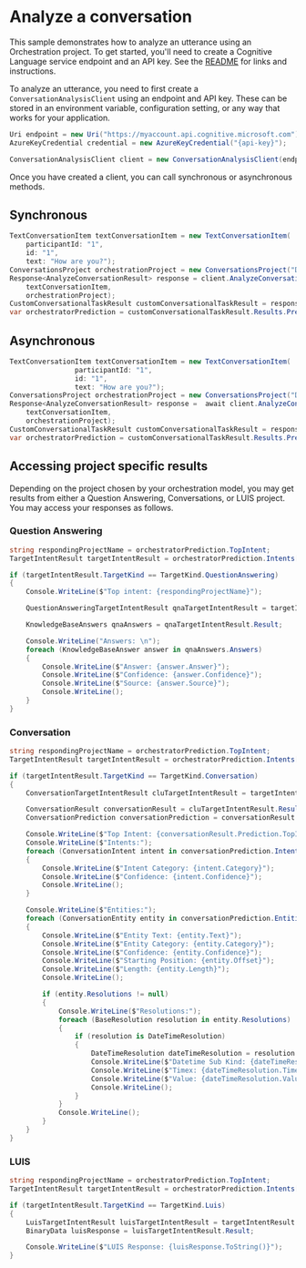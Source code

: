 # Analyze a conversation

This sample demonstrates how to analyze an utterance using an Orchestration project. To get started, you'll need to create a Cognitive Language service endpoint and an API key. See the [README](https://github.com/Azure/azure-sdk-for-net/blob/main/sdk/cognitivelanguage/Azure.AI.Language.Conversations/README.md) for links and instructions.

To analyze an utterance, you need to first create a `ConversationAnalysisClient` using an endpoint and API key. These can be stored in an environment variable, configuration setting, or any way that works for your application.

```C# Snippet:ConversationAnalysisClient_Create
Uri endpoint = new Uri("https://myaccount.api.cognitive.microsoft.com");
AzureKeyCredential credential = new AzureKeyCredential("{api-key}");

ConversationAnalysisClient client = new ConversationAnalysisClient(endpoint, credential);
```

Once you have created a client, you can call synchronous or asynchronous methods.

## Synchronous

```C# Snippet:ConversationAnalysis_AnalyzeConversationOrchestrationPrediction
TextConversationItem textConversationItem = new TextConversationItem(
    participantId: "1",
    id: "1",
    text: "How are you?");
ConversationsProject orchestrationProject = new ConversationsProject("DomainOrchestrator", "production");
Response<AnalyzeConversationResult> response = client.AnalyzeConversation(
    textConversationItem,
    orchestrationProject);
CustomConversationalTaskResult customConversationalTaskResult = response.Value as CustomConversationalTaskResult;
var orchestratorPrediction = customConversationalTaskResult.Results.Prediction as OrchestratorPrediction;
```

## Asynchronous

```C# Snippet:ConversationAnalysis_AnalyzeConversationOrchestrationPredictionAsync
TextConversationItem textConversationItem = new TextConversationItem(
                participantId: "1",
                id: "1",
                text: "How are you?");
ConversationsProject orchestrationProject = new ConversationsProject("DomainOrchestrator", "production");
Response<AnalyzeConversationResult> response =  await client.AnalyzeConversationAsync(
    textConversationItem,
    orchestrationProject);
CustomConversationalTaskResult customConversationalTaskResult = response.Value as CustomConversationalTaskResult;
var orchestratorPrediction = customConversationalTaskResult.Results.Prediction as OrchestratorPrediction;
```

## Accessing project specific results

Depending on the project chosen by your orchestration model, you may get results from either a Question Answering, Conversations, or LUIS project. You may access your responses as follows.

### Question Answering

```C# Snippet:ConversationAnalysis_AnalyzeConversationOrchestrationPredictionQnA
string respondingProjectName = orchestratorPrediction.TopIntent;
TargetIntentResult targetIntentResult = orchestratorPrediction.Intents[respondingProjectName];

if (targetIntentResult.TargetKind == TargetKind.QuestionAnswering)
{
    Console.WriteLine($"Top intent: {respondingProjectName}");

    QuestionAnsweringTargetIntentResult qnaTargetIntentResult = targetIntentResult as QuestionAnsweringTargetIntentResult;

    KnowledgeBaseAnswers qnaAnswers = qnaTargetIntentResult.Result;

    Console.WriteLine("Answers: \n");
    foreach (KnowledgeBaseAnswer answer in qnaAnswers.Answers)
    {
        Console.WriteLine($"Answer: {answer.Answer}");
        Console.WriteLine($"Confidence: {answer.Confidence}");
        Console.WriteLine($"Source: {answer.Source}");
        Console.WriteLine();
    }
}
```

### Conversation

```C# Snippet:ConversationAnalysis_AnalyzeConversationOrchestrationPredictionConversation
string respondingProjectName = orchestratorPrediction.TopIntent;
TargetIntentResult targetIntentResult = orchestratorPrediction.Intents[respondingProjectName];

if (targetIntentResult.TargetKind == TargetKind.Conversation)
{
    ConversationTargetIntentResult cluTargetIntentResult = targetIntentResult as ConversationTargetIntentResult;

    ConversationResult conversationResult = cluTargetIntentResult.Result;
    ConversationPrediction conversationPrediction = conversationResult.Prediction;

    Console.WriteLine($"Top Intent: {conversationResult.Prediction.TopIntent}");
    Console.WriteLine($"Intents:");
    foreach (ConversationIntent intent in conversationPrediction.Intents)
    {
        Console.WriteLine($"Intent Category: {intent.Category}");
        Console.WriteLine($"Confidence: {intent.Confidence}");
        Console.WriteLine();
    }

    Console.WriteLine($"Entities:");
    foreach (ConversationEntity entity in conversationPrediction.Entities)
    {
        Console.WriteLine($"Entity Text: {entity.Text}");
        Console.WriteLine($"Entity Category: {entity.Category}");
        Console.WriteLine($"Confidence: {entity.Confidence}");
        Console.WriteLine($"Starting Position: {entity.Offset}");
        Console.WriteLine($"Length: {entity.Length}");
        Console.WriteLine();

        if (entity.Resolutions != null)
        {
            Console.WriteLine($"Resolutions:");
            foreach (BaseResolution resolution in entity.Resolutions)
            {
                if (resolution is DateTimeResolution)
                {
                    DateTimeResolution dateTimeResolution = resolution as DateTimeResolution;
                    Console.WriteLine($"Datetime Sub Kind: {dateTimeResolution.DateTimeSubKind}");
                    Console.WriteLine($"Timex: {dateTimeResolution.Timex}");
                    Console.WriteLine($"Value: {dateTimeResolution.Value}");
                    Console.WriteLine();
                }
            }
            Console.WriteLine();
        }
    }
}
```

### LUIS

```C# Snippet:ConversationAnalysis_AnalyzeConversationOrchestrationPredictionLuis
string respondingProjectName = orchestratorPrediction.TopIntent;
TargetIntentResult targetIntentResult = orchestratorPrediction.Intents[respondingProjectName];

if (targetIntentResult.TargetKind == TargetKind.Luis)
{
    LuisTargetIntentResult luisTargetIntentResult = targetIntentResult as LuisTargetIntentResult;
    BinaryData luisResponse = luisTargetIntentResult.Result;

    Console.WriteLine($"LUIS Response: {luisResponse.ToString()}");
}
```
